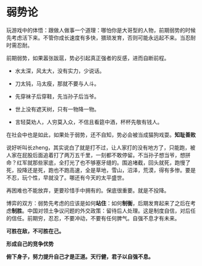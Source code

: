 # 弱势论

玩游戏中的体悟：跟做人做事一个道理：哪怕你是大哥型的人物，前期弱势的时候先考虑活下来。不管你成长速度有多快，猥琐发育，否则可能永远起不来。当忍耐时需忍耐。

前期弱势，如果嚣张跋扈，势必引起真正强者的反感，进而自断前程。

- 水太深，风太大，没有实力，少说话。

- 刀太钝，马太瘦，那就不要与人斗。
- 先穿袜子后穿鞋，先当孙子后当爷。
- 世上没有遮天树，只有一物降一物。
- 言轻莫劝人，人穷莫入众，不信且看筵中酒，杯杯先敬有钱人。



在社会中也是如此，如果处于弱势，还不自知，势必会被当成猫狗戏耍。**知耻善败**

说好听叫长zheng，其实说白了就是打不过，让人家打的没有地方了，只能跑，被人家在屁股后面追着打了两万五千里，一刻都不敢停留。不当孙子想当爷，想拼命？红军就那些家底，全打光了也不够塞牙缝的。围追堵截，回头就死，跑慢了死，投降还是死，跑也不跑高速，全是草地，雪山，沼泽，荒漠，得有多惨。要是不忍，玩个性，早就没了。哪还有今天的太平盛世。

再困难也不能放弃，更要珍惜手中拥有的。保底很重要。就是不投降。

博弈的双方：弱势先考虑的应该是如何**站住**：如何**制衡**，后期发育起来了之后在考虑**制胜**。中国对领土争议问题的外交政策：留待后人处理。这是制度自信，对后任的信任。前期穷，忍忍，不要冲动，不要有任何脾气。自强不息才有未来。

**可胜在敌，不可胜在己。**

**形成自己的竞争优势**





**俯下身子，努力提升自己才是正道。天行健，君子以自强不息。**

